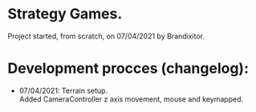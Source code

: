 # Strategy Games.
Project started, from scratch, on 07/04/2021 by Brandixitor.

# Development procces (changelog):
- 07/04/2021: Terrain setup. </br>
              Added CameraController z axis movement, mouse and keymapped.